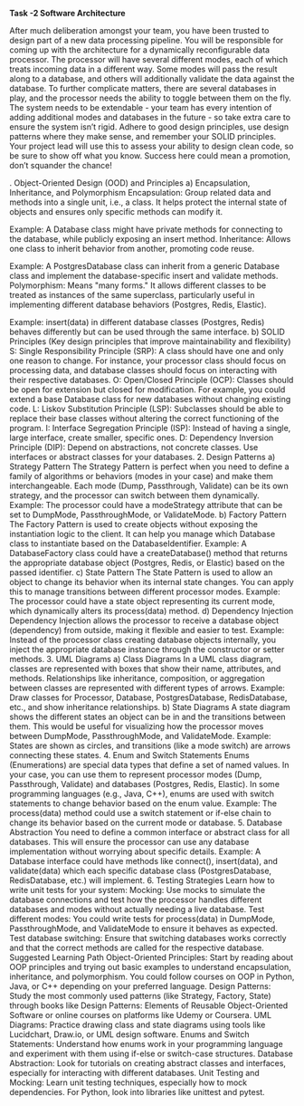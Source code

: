 <h> **Task -2 Software Architecture**</h>

<p>After much deliberation amongst your team, you have been trusted to design part of a new data processing pipeline. You will be responsible for coming up with the architecture for a dynamically reconfigurable data processor. The processor will have several different modes, each of which treats incoming data in a different way. Some modes will pass the result along to a database, and others will additionally validate the data against the database. To further complicate matters, there are several databases in play, and the processor needs the ability to toggle between them on the fly. The system needs to be extendable - your team has every intention of adding additional modes and databases in the future - so take extra care to ensure the system isn’t rigid. Adhere to good design principles, use design patterns where they make sense, and remember your SOLID principles. Your project lead will use this to assess your ability to design clean code, so be sure to show off what you know. Success here could mean a promotion, don’t squander the chance!</p>

<div>
  . Object-Oriented Design (OOD) and Principles
a) Encapsulation, Inheritance, and Polymorphism
Encapsulation: Group related data and methods into a single unit, i.e., a class. It helps protect the internal state of objects and ensures only specific methods can modify it.

Example: A Database class might have private methods for connecting to the database, while publicly exposing an insert method.
Inheritance: Allows one class to inherit behavior from another, promoting code reuse.

Example: A PostgresDatabase class can inherit from a generic Database class and implement the database-specific insert and validate methods.
Polymorphism: Means "many forms." It allows different classes to be treated as instances of the same superclass, particularly useful in implementing different database behaviors (Postgres, Redis, Elastic).

Example: insert(data) in different database classes (Postgres, Redis) behaves differently but can be used through the same interface.
b) SOLID Principles (Key design principles that improve maintainability and flexibility)
S: Single Responsibility Principle (SRP): A class should have one and only one reason to change. For instance, your processor class should focus on processing data, and database classes should focus on interacting with their respective databases.
O: Open/Closed Principle (OCP): Classes should be open for extension but closed for modification. For example, you could extend a base Database class for new databases without changing existing code.
L: Liskov Substitution Principle (LSP): Subclasses should be able to replace their base classes without altering the correct functioning of the program.
I: Interface Segregation Principle (ISP): Instead of having a single, large interface, create smaller, specific ones.
D: Dependency Inversion Principle (DIP): Depend on abstractions, not concrete classes. Use interfaces or abstract classes for your databases.
2. Design Patterns
a) Strategy Pattern
The Strategy Pattern is perfect when you need to define a family of algorithms or behaviors (modes in your case) and make them interchangeable. Each mode (Dump, Passthrough, Validate) can be its own strategy, and the processor can switch between them dynamically.
Example: The processor could have a modeStrategy attribute that can be set to DumpMode, PassthroughMode, or ValidateMode.
b) Factory Pattern
The Factory Pattern is used to create objects without exposing the instantiation logic to the client. It can help you manage which Database class to instantiate based on the DatabaseIdentifier.
Example: A DatabaseFactory class could have a createDatabase() method that returns the appropriate database object (Postgres, Redis, or Elastic) based on the passed identifier.
c) State Pattern
The State Pattern is used to allow an object to change its behavior when its internal state changes. You can apply this to manage transitions between different processor modes.
Example: The processor could have a state object representing its current mode, which dynamically alters its process(data) method.
d) Dependency Injection
Dependency Injection allows the processor to receive a database object (dependency) from outside, making it flexible and easier to test.
Example: Instead of the processor class creating database objects internally, you inject the appropriate database instance through the constructor or setter methods.
3. UML Diagrams
a) Class Diagrams
In a UML class diagram, classes are represented with boxes that show their name, attributes, and methods. Relationships like inheritance, composition, or aggregation between classes are represented with different types of arrows.
Example: Draw classes for Processor, Database, PostgresDatabase, RedisDatabase, etc., and show inheritance relationships.
b) State Diagrams
A state diagram shows the different states an object can be in and the transitions between them. This would be useful for visualizing how the processor moves between DumpMode, PassthroughMode, and ValidateMode.
Example: States are shown as circles, and transitions (like a mode switch) are arrows connecting these states.
4. Enum and Switch Statements
Enums (Enumerations) are special data types that define a set of named values. In your case, you can use them to represent processor modes (Dump, Passthrough, Validate) and databases (Postgres, Redis, Elastic).
In some programming languages (e.g., Java, C++), enums are used with switch statements to change behavior based on the enum value.
Example: The process(data) method could use a switch statement or if-else chain to change its behavior based on the current mode or database.
5. Database Abstraction
You need to define a common interface or abstract class for all databases. This will ensure the processor can use any database implementation without worrying about specific details.
Example: A Database interface could have methods like connect(), insert(data), and validate(data) which each specific database class (PostgresDatabase, RedisDatabase, etc.) will implement.
6. Testing Strategies
Learn how to write unit tests for your system:
Mocking: Use mocks to simulate the database connections and test how the processor handles different databases and modes without actually needing a live database.
Test different modes: You could write tests for process(data) in DumpMode, PassthroughMode, and ValidateMode to ensure it behaves as expected.
Test database switching: Ensure that switching databases works correctly and that the correct methods are called for the respective database.
Suggested Learning Path
Object-Oriented Principles: Start by reading about OOP principles and trying out basic examples to understand encapsulation, inheritance, and polymorphism. You could follow courses on OOP in Python, Java, or C++ depending on your preferred language.
Design Patterns: Study the most commonly used patterns (like Strategy, Factory, State) through books like Design Patterns: Elements of Reusable Object-Oriented Software or online courses on platforms like Udemy or Coursera.
UML Diagrams: Practice drawing class and state diagrams using tools like Lucidchart, Draw.io, or UML design software.
Enums and Switch Statements: Understand how enums work in your programming language and experiment with them using if-else or switch-case structures.
Database Abstraction: Look for tutorials on creating abstract classes and interfaces, especially for interacting with different databases.
Unit Testing and Mocking: Learn unit testing techniques, especially how to mock dependencies. For Python, look into libraries like unittest and pytest.
</div>
